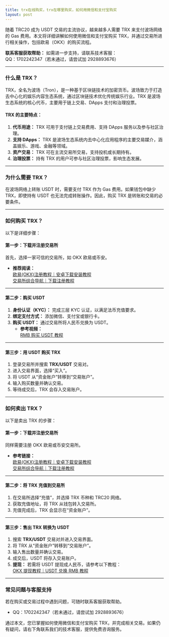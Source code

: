 ```yaml
---
title: trx在线购买，trx在哪里购买，如何用微信和支付宝购买
layout: post
---
```

随着 TRC20 成为 USDT 交易的主流协议，越来越多人需要 TRX 来支付波场网络的 Gas 费用。本文将详细讲解如何使用微信和支付宝购买 TRX，并通过交易所进行相关操作，包括欧易（OKX）的购买流程。

**联系客服获取帮助：**
如需进一步支持，请联系技术客服：  
QQ：1702242347（若未通过，请尝试加 2928893676）

---

### 什么是 TRX？
TRX，全名为波场（Tron），是一种基于区块链技术的加密货币。波场致力于打造去中心化的娱乐内容生态系统，通过区块链技术优化传统娱乐行业。TRX 是波场生态系统的核心代币，主要用于链上交易、DApps 支付和治理投票。

#### TRX 的主要特点：
1. **代币用途：** TRX 可用于支付链上交易费用、支持 DApps 服务以及参与社区治理。
2. **支持 DApps：** TRX 是波场生态系统内去中心化应用程序的主要交易媒介，涵盖娱乐、游戏、金融等领域。
3. **资产交易：** TRX 可在主流交易所交易，支持投机或长期持有。
4. **治理投票：** 持有 TRX 的用户可参与社区治理投票，影响生态发展。

---

### 为什么需要 TRX？
在波场网络上转账 USDT 时，需要支付 TRX 作为 Gas 费用。如果钱包中缺少 TRX，即使持有 USDT 也无法完成转账操作。因此，购买 TRX 是转账和交易的必要条件。

---

### 如何购买 TRX？
以下是详细步骤：

#### 第一步：下载并注册交易所
首先，选择一家可信的交易所，如 OKX 欧易或币安。  
- **推荐阅读：**  
[欧易(OKX)注册教程｜安卓下载安装教程](/302.html?target=https://tggsearch.github.io/docs/okx-install.html)  
[交易所综合导航｜下载注册教程](/302.html?target=https://tggsearch.github.io/docs/coins-index.html)

---

#### 第二步：购买 USDT
1. **身份认证（KYC）：** 完成三层 KYC 认证，以满足法币充值要求。
2. **绑定支付方式：** 添加微信、支付宝或银行卡。
3. **购买 USDT：** 通过交易所将人民币兑换为 USDT。  
   - **参考视频：**  
[RMB 购买 USDT 教程](/302.html?target=https://www.youtube.com/watch?v=Y2A1SBRD5RM)

---

#### 第三步：用 USDT 购买 TRX
1. 登录交易所并搜索 **TRX/USDT** 交易对。  
2. 进入交易界面，选择“买入”。  
3. 将 USDT 从“资金账户”转移到“交易账户”。  
4. 输入购买数量并确认交易。  
5. 等待成交后，TRX 会存入交易账户。

---

### 如何卖出 TRX？
以下是卖出 TRX 的步骤：

#### 第一步：下载并注册交易所
同样需要注册 OKX 欧易或币安交易所。  
- **参考链接：**  
[欧易(OKX)注册教程｜安卓下载安装教程](/302.html?target=https://tggsearch.github.io/docs/okx-install.html)  
[交易所综合导航｜下载注册教程](/302.html?target=https://tggsearch.github.io/docs/coins-index.html)

---

#### 第二步：将 TRX 充值到交易所
1. 在交易所选择“充值”，并选择 TRX 币种和 TRC20 网络。  
2. 获取充值地址，将 TRX 从钱包转入交易所。  
3. 充值完成后，TRX 会显示在“资金账户”。

---

#### 第三步：售出 TRX 转换为 USDT
1. 搜索 **TRX/USDT** 交易对并进入交易界面。  
2. 将 TRX 从“资金账户”转移到“交易账户”。  
3. 输入售出数量并确认交易。  
4. 成交后，USDT 将存入交易账户。  
5. **提现：** 若需将 USDT 提现成人民币，请参考以下教程：  
   [OKX 提现教程｜USDT 兑换 RMB 教程](/302.html?target=https://youtu.be/p9K-Gp_rnEQ)

---

### 常见问题与客服支持
若在购买或交易过程中遇到问题，可随时联系客服获取帮助。  
- QQ：1702242347（若未通过，请尝试加 2928893676）

通过本文，您已掌握如何使用微信和支付宝购买 TRX，并完成相关交易。如果仍有疑问，请右下角联系我们的技术客服，提供免费咨询服务。